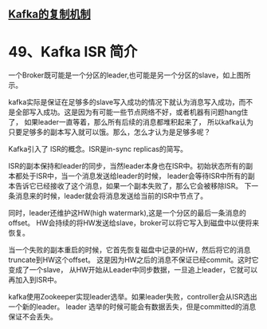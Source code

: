 ## [Kafka的复制机制](https://colobu.com/2017/11/02/kafka-replication/)

# 49、Kafka ISR 简介

一个Broker既可能是一个分区的leader,也可能是另一个分区的slave，如上图所示。

kafka实际是保证在足够多的slave写入成功的情况下就认为消息写入成功，而不是全部写入成功。这是因为有可能一些节点网络不好，或者机器有问题hang住了，
如果leader一直等着，那么所有后续的消息都堆积起来了， 所以kafka认为只要足够多的副本写入就可以饿。那么，怎么才认为是足够多呢？

Kafka引入了 ISR的概念。ISR是in-sync replicas的简写。

ISR的副本保持和leader的同步，当然leader本身也在ISR中。初始状态所有的副本都处于ISR中，当一个消息发送给leader的时候，
leader会等待ISR中所有的副本告诉它已经接收了这个消息，如果一个副本失败了，那么它会被移除ISR。
下一条消息来的时候，leader就会将消息发送给当前的ISR中节点了。

同时，leader还维护这HW(high watermark),这是一个分区的最后一条消息的offset。
HW会持续的将HW发送给slave，broker可以将它写入到磁盘中以便将来恢复。

当一个失败的副本重启的时候，它首先恢复磁盘中记录的HW，然后将它的消息truncate到HW这个offset。
这是因为HW之后的消息不保证已经commit。这时它变成了一个slave， 从HW开始从Leader中同步数据，一旦追上leader，它就可以再加入到ISR中。

kafka使用Zookeeper实现leader选举。如果leader失败，controller会从ISR选出一个新的leader。
leader 选举的时候可能会有数据丢失，但是committed的消息保证不会丢失。






